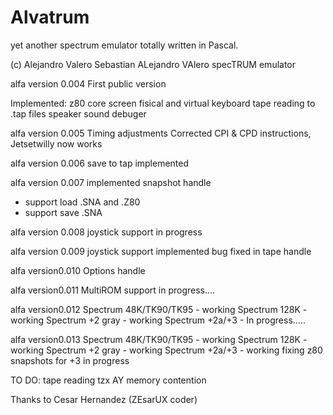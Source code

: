 # Alvatrum
yet another spectrum emulator totally written in Pascal.

(c) Alejandro Valero Sebastian
ALejandro VAlero specTRUM emulator

alfa version 0.004
First public version

Implemented:
z80 core
screen
fisical and virtual keyboard
tape reading to .tap files
speaker sound
debuger

alfa version 0.005
Timing adjustments
Corrected CPI & CPD instructions, Jetsetwilly now works

alfa version 0.006
save to tap implemented

alfa version 0.007
implemented snapshot handle
 - support load .SNA and .Z80
 - support save .SNA

alfa version 0.008
joystick support in progress

alfa version 0.009
joystick support implemented
bug fixed in tape handle

alfa version0.010
Options handle

alfa version0.011
MultiROM support in progress....

alfa version0.012
Spectrum 48K/TK90/TK95 - working
Spectrum 128K - working
Spectrum +2 gray - working
Spectrum +2a/+3 - In progress.....

alfa version0.013
Spectrum 48K/TK90/TK95 - working
Spectrum 128K - working
Spectrum +2 gray - working
Spectrum +2a/+3 - working
fixing z80 snapshots for +3 in progress

TO DO:
tape reading tzx
AY
memory contention

Thanks to Cesar Hernandez (ZEsarUX coder)
